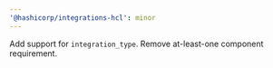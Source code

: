 ```yaml
---
'@hashicorp/integrations-hcl': minor
---
```


Add support for `integration_type`. Remove at-least-one component requirement.
